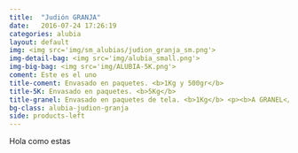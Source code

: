 ```yaml
---
title:  "Judión GRANJA"
date:   2016-07-24 17:26:19
categories: alubia
layout: default
img: <img src='img/sm_alubias/judion_granja_sm.png'>
img-detail-bag: <img src='img/alubia_small.png'>
img-big-bag: <img src='img/ALUBIA-5K.png'>
coment: Este es el uno
title-coment: Envasado en paquetes. <b>1Kg y 500gr</b>
title-5K: Envasado en paquetes. <b>5Kg</b>
title-granel: Envasado en paquetes de tela. <b>1Kg</b> <p><b>A GRANEL</b><br> Envasado en sacos de <b>10Kg, 25Kg y bolsa de 5Kg</b> 
bg-class: alubia-judion-granja 
side: products-left
---
```


Hola como estas
